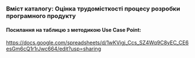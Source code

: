 ### Вміст каталогу: Оцінка трудомісткості процесу розробки програмного продукту

#### Посилання на таблицю з методикою Use Case Point:

https://docs.google.com/spreadsheets/d/1wKVigj_Ccs_SZ4Wq9C8yEC_CE6esGm6cQ1r1rJwc664/edit?usp=sharing
